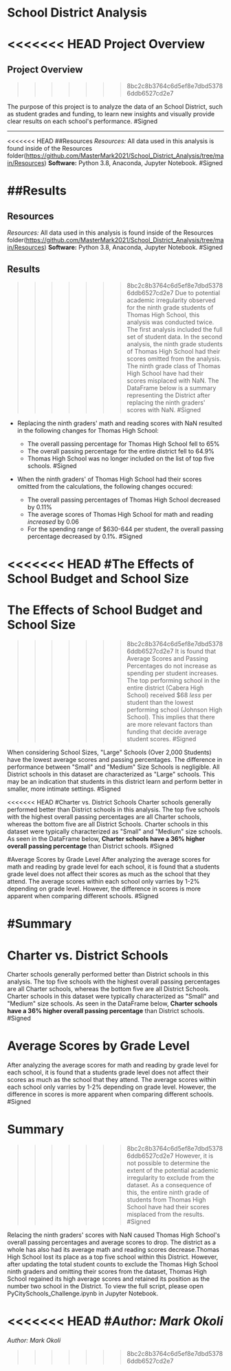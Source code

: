 # School District Analysis

<<<<<<< HEAD
Project Overview
=======
## Project Overview
>>>>>>> 8bc2c8b3764c6d5ef8e7dbd53786ddb6527cd2e7

The purpose of this project is to analyze the data of an School District, such as student grades and funding, to learn new insights and visually provide clear results on each school's performance. #Signed

---
<<<<<<< HEAD
##Resources
*Resources:* All data used in this analysis is found inside of the Resources folder(https://github.com/MasterMark2021/School_District_Analysis/tree/main/Resources)
**Software:** Python 3.8, Anaconda, Jupyter Notebook. #Signed

##Results
=======
## Resources

*Resources:* All data used in this analysis is found inside of the Resources folder(https://github.com/MasterMark2021/School_District_Analysis/tree/main/Resources)
**Software:** Python 3.8, Anaconda, Jupyter Notebook. #Signed

## Results
>>>>>>> 8bc2c8b3764c6d5ef8e7dbd53786ddb6527cd2e7
Due to potential academic irregularity observed for the ninth grade students of Thomas High School, this analysis was conducted twice. The first analysis included the full set of student data. In the second  analysis, the ninth grade students of Thomas High School had their scores omitted from the analysis. The ninth grade class of Thomas High School have had their scores misplaced with NaN. The DataFrame below is a summary representing the District after replacing the ninth graders' scores with NaN. #Signed

- Replacing the ninth graders' math and reading scores with NaN resulted in the following changes for Thomas High School:
  - The overall passing percentage for Thomas High School fell to 65%
  - The overall passing percentage for the entire district fell to 64.9%
  - Thomas High School was no longer included on the list of top five schools. #Signed

- When the ninth graders' of Thomas High School had their scores omitted from the calculations, the following changes occured:
  - The overall passing percentages of Thomas High School decreased by 0.11%
  - The average scores of Thomas High School for math and reading *increased* by 0.06
  - For the spending range of $630-644 per student, the overall passing percentage decreased by 0.1%. #Signed


<<<<<<< HEAD
#The Effects of School Budget and School Size
=======
# The Effects of School Budget and School Size
>>>>>>> 8bc2c8b3764c6d5ef8e7dbd53786ddb6527cd2e7
It is found that Average Scores and Passing Percentages do not increase as spending per student increases. The top performing school in the entire district (Cabera High School) received $68 *less* per student than the lowest performing school (Johnson High School). This implies that there are more relevant factors than funding that decide average student scores. #Signed
 
When considering School Sizes, "Large" Schools (Over 2,000 Students) have the lowest average scores and passing percentages. The difference in performance between "Small" and "Medium" Size Schools is negligible. All District schools in this dataset are characterized as "Large" schools. This may be an indication that students in this district learn and perform better in smaller, more intimate settings. #Signed

<<<<<<< HEAD
#Charter vs. District Schools
Charter schools generally performed better than District schools in this analysis. The top five schools with the highest overall passing percentages are all Charter schools, whereas the bottom five are all District Schools. Charter schools in this dataset were typically characterized as "Small" and "Medium" size schools. As seen in the DataFrame below, **Charter schools have a 36% higher overall passing percentage** than District schools. #Signed


#Average Scores by Grade Level
After analyzing the average scores for math and reading by grade level for each school, it is found that a students grade level does not affect their scores as much as the school that they attend. The average scores within each school only varries by 1-2% depending on grade level. However, the difference in scores is more apparent when comparing different schools. #Signed

#Summary
=======
# Charter vs. District Schools
Charter schools generally performed better than District schools in this analysis. The top five schools with the highest overall passing percentages are all Charter schools, whereas the bottom five are all District Schools. Charter schools in this dataset were typically characterized as "Small" and "Medium" size schools. As seen in the DataFrame below, **Charter schools have a 36% higher overall passing percentage** than District schools. #Signed


# Average Scores by Grade Level
After analyzing the average scores for math and reading by grade level for each school, it is found that a students grade level does not affect their scores as much as the school that they attend. The average scores within each school only varries by 1-2% depending on grade level. However, the difference in scores is more apparent when comparing different schools. #Signed

# Summary
>>>>>>> 8bc2c8b3764c6d5ef8e7dbd53786ddb6527cd2e7
However, it is not possible to determine the extent of the potential academic irregularity to exclude from the dataset. As a consequence of this, the entire ninth grade of students from Thomas High School have had their scores misplaced from the results. #Signed

Relacing the ninth graders' scores with NaN caused Thomas High School's overall passing percentages and average scores to drop. The district as a whole has also had its average math and reading scores decrease.Thomas High School lost its place as a top five school within this District. However, after updating the total student counts to exclude the Thomas High School ninth graders and omitting their scores from the dataset, Thomas High School regained its high average scores and retained its position as the number two school in the District. To view the full script, please open PyCitySchools_Challenge.ipynb in Jupyter Notebook.

<<<<<<< HEAD
#*Author: Mark Okoli*  
=======
*Author: Mark Okoli*  
>>>>>>> 8bc2c8b3764c6d5ef8e7dbd53786ddb6527cd2e7
